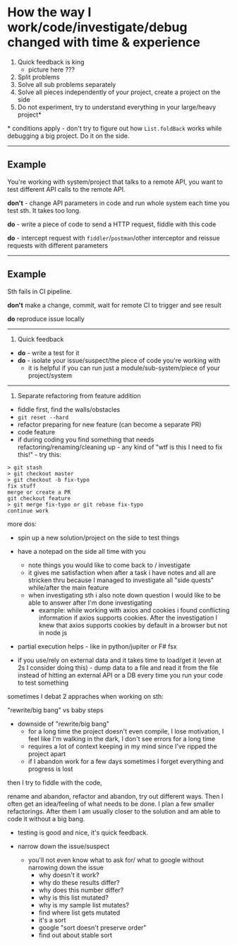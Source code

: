 # How the way I work/code/investigate/debug changed with time & experience

1. Quick feedback is king
    - picture here ???
2. Split problems
3. Solve all sub problems separately
4. Solve all pieces independently of your project, create a project on the side
5. Do not experiment, try to understand everything in your large/heavy project*


\* conditions apply - don't try to figure out how `List.foldBack` works while debugging a big project. Do it on the side.


---

## Example

You're working with system/project that talks to a remote API, you want to test different API calls to the remote API.

__don't__ - change API parameters in code and run whole system each time you test sth. It takes too long.

__do__ - write a piece of code to send a HTTP request, fiddle with this code

__do__ - intercept request with `fiddler`/`postman`/other interceptor and reissue requests with different parameters

---
## Example
Sth fails in CI pipeline.

__don't__ make a change, commit, wait for remote CI to trigger and see result

__do__ reproduce issue locally

---

1. Quick feedback
 - __do__ - write a test for it
 - __do__ - isolate your issue/suspect/the piece of code you're working with
   - it is helpful if you can run just a module/sub-system/piece of your project/system

---

1. Separate refactoring from feature addition
 - fiddle first, find the walls/obstacles
 - `git reset --hard`
 - refactor preparing for new feature (can become a separate PR)
 - code feature
 - if during coding you find something that needs refactoring/renaming/cleaning up - any kind of "wtf is this I need to fix this!" - try this:

```
> git stash
> git checkout master
> git checkout -b fix-typo
fix stuff
merge or create a PR
git checkout feature
> git merge fix-typo or git rebase fix-typo
continue work
```

more dos:
- spin up a new solution/project on the side to test things

- have a notepad on the side all time with you
    - note things you would like to come back to / investigate
    - it gives me satisfaction when after a task i have notes and all are stricken thru because I managed to investigate all "side quests" while/after the main feature
    - when investigating sth i also note down question I would like to be able to answer after I'm done investigating
        - example: while working with axios and cookies i found conflicting information if axios supports cookies. After the investigation I knew that axios supports cookies by default in a browser but not in node js

- partial execution helps - like in python/jupiter or F# fsx

- if you use/rely on external data and it takes time to load/get it (even at 2s I consider doing this) - dump data to a file and read it from the file instead of hitting an external API or a DB every time you run your code to test something

sometimes I debat 2 appraches when working on sth:

"rewrite/big bang" vs baby steps
- downside of "rewrite/big bang"
    - for a long time the project doesn't even compile, I lose motivation, I feel like I'm walking in the dark, I don't see errors for a long time
    - requires a lot of context keeping in my mind since I've ripped the project apart
    - if I abandon work for a few days sometimes I forget everything and progress is lost

then I try to fiddle with the code,

rename and abandon, refactor and abandon, try out different ways.
Then I often get an idea/feeling of what needs to be done. I plan a few smaller refactorings. After them I am usually closer to the solution and am able to code it without a big bang.


- testing is good and nice, it's quick feedback.


- narrow down the issue/suspect

    - you'll not even know what to ask for/ what to google without narrowing down the issue
        - why doesn't it work?
        - why do these results differ?
        - why does this number differ?
        - why is this list mutated?
        - why is my sample list mutates?
        - find where list gets mutated
        - it's a sort
        - google "sort doesn't preserve order"
        - find out about stable sort

